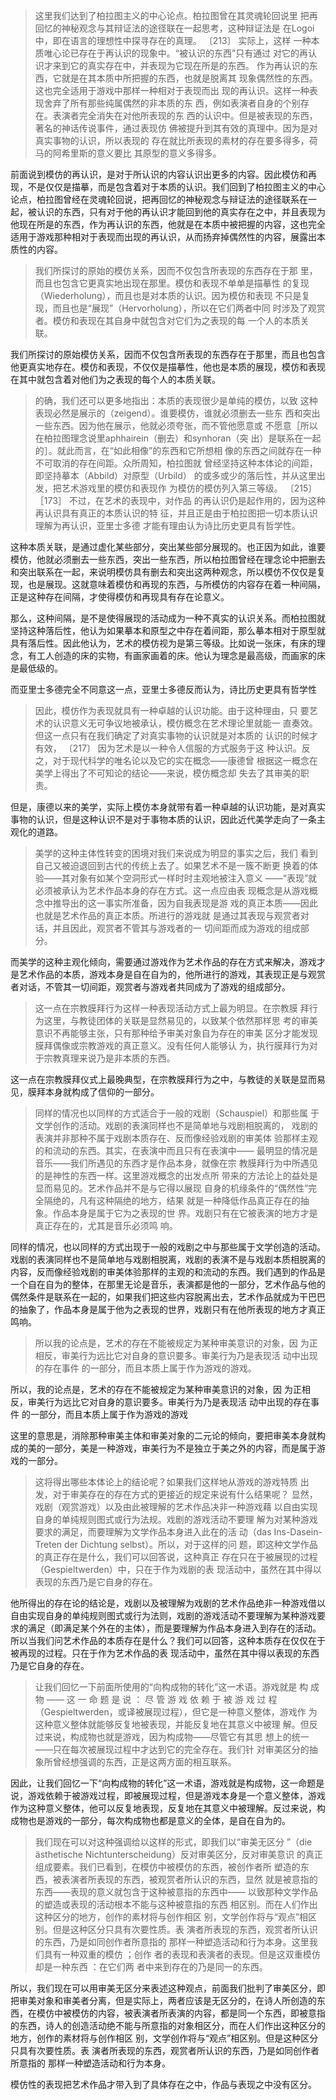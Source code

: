 <blockquote data-pid="2aD1l5t2">这里我们达到了柏拉图主义的中心论点。柏拉图曾在其灵魂轮回说里 把再回忆的神秘观念与其辩证法的途径联在一起思考，这种辩证法是 在Logoi中，即在语言的理想性中探寻存在的真理。 〔213〕 实际上，这样 一种本质唯心论已存在于再认识的现象中。“被认识的东西”只有通过 对它的再认识才来到它的真实存在中，并表现为它现在所是的东西。 作为再认识的东西，它就是在其本质中所把握的东西，也就是脱离其 现象偶然性的东西。这也完全适用于游戏中那样一种相对于表现而出 现的再认识。这样一种表现舍弃了所有那些纯属偶然的非本质的东 西，例如表演者自身的个别存在。表演者完全消失在对他所表现的东 西的认识中。但是被表现的东西，著名的神话传说事件，通过表现仿 佛被提升到其有效的真理中。因为是对真实事物的认识，所以表现的 存在就比所表现的素材的存在要多得多，荷马的阿希里斯的意义要比 其原型的意义多得多。</blockquote><p data-pid="gwXm1cVi">前面说到模仿的再认识，是对于所认识的内容认识出更多的内容。因此模仿和再现，不是仅仅是描摹，而是包含着对于本质的认识。我们回到了柏拉图主义的中心论点，柏拉图曾经在灵魂轮回说，把再回忆的神秘观念与辩证法的途径联系在一起，被认识的东西，只有对于他的再认识才能回到他的真实存在之中，并且表现为他现在所是的东西，作为再认识的东西，他就是在本质中被把握的内容，这也完全适用于游戏那种相对于表现而出现的再认识，从而扬弃掉偶然性的内容，展露出本质性的内容。</p><blockquote data-pid="RWYFhpuX">我们所探讨的原始的模仿关系，因而不仅包含所表现的东西存在于那 里，而且也包含它更真实地出现在那里。模仿和表现不单单是描摹性 的复现（Wiederholung），而且也是对本质的认识。因为模仿和表现 不只是复现，而且也是“展现”（Hervorholung），所以在它们两者中同 时涉及了观赏者。模仿和表现在其自身中就包含对它们为之表现的每 一个人的本质关联。 </blockquote><p data-pid="Iv28UJbL">我们所探讨的原始模仿关系，因而不仅包含所表现的东西存在于那里，而且也包含他更真实地存在。模仿和表现，不仅仅是描摹性，他也是本质的展现，模仿和表现在其中就包含着对他们为之表现的每个人的本质关联。</p><blockquote data-pid="oFCIvF8M">的确，我们还可以更多地指出：本质的表现很少是单纯的模仿，以致 这种表现必然是展示的（zeigend）。谁要模仿，谁就必须删去一些东 西和突出一些东西。因为他在展示，他就必须夸张，而不管他愿意或 不愿意［所以在柏拉图理念说里aphhairein（删去）和synhoran（突 出）是联系在一起的］。就此而言，在“如此相像”的东西和它所想相 像的东西之间就存在一种不可取消的存在间距。众所周知，柏拉图就 曾经坚持这种本体论的间距，即坚持摹本（Abbild）对原型（Urbild） 的或多或少的落后性，并从这里出发，把艺术游戏里的模仿和表现作 为模仿的模仿列入第三等级。 〔215〕 ［173］ 不过，在艺术的表现中，对作品 的再认识仍是起作用的，因为这种再认识具有真正的本质认识的特 征，并且正是由于柏拉图把一切本质认识理解为再认识，亚里士多德 才能有理由认为诗比历史更具有哲学性。</blockquote><p data-pid="Gk_oOj_a">这种本质关联，是通过虚化某些部分，突出某些部分展现的。也正因为如此，谁要模仿，他就必须删去一些东西，突出一些东西，所以柏拉图曾经在理念论中把删去和突出联系在一起，来说明模仿具有删去和突出这两种观念，所以模仿不仅仅是复现，也是展现。这就意味着模仿和再现的东西，与所模仿的内容存在着一种间隔，正是这种存在间隔，才使得模仿和再现具有存在论意义。</p><p data-pid="9c36Lsxg">那么，这种间隔，是不是使得展现的活动成为一种不真实的认识关系。而柏拉图就坚持这种落后性，他认为如果摹本和原型之中存在着间距，那么摹本相对于原型就具有落后性。因此他认为，艺术的模仿视为是第三等级。比如说一张床，有床的理念，有工人创造的床的实物，有画家画着的床。他认为理念是最高级，而画家的床是最低级的。</p><p data-pid="zxCNahz-">而亚里士多德完全不同意这一点，亚里士多德反而认为，诗比历史更具有哲学性</p><blockquote data-pid="cDjZhT2f">因此，模仿作为表现就具有一种卓越的认识功能。由于这种理由，只 要艺术的认识意义无可争议地被承认，模仿概念在艺术理论里就能一 直奏效。但这一点只有在我们确定了对真实事物的认识就是对本质的 认识的时候才有效， 〔217〕 因为艺术是以一种令人信服的方式服务于这 种认识。反之，对于现代科学的唯名论以及它的实在概念——康德曾 根据这一概念在美学上得出了不可知论的结论——来说，模仿概念却 失去了其审美的职责。 </blockquote><p data-pid="tarP5ZXT">但是，康德以来的美学，实际上模仿本身就带有着一种卓越的认识功能，是对真实事物的认识，但是这种认识不是对于事物本质的认识，因此近代美学走向了一条主观化的道路。</p><blockquote data-pid="nlhFaQgz">美学的这种主体性转变的困境对我们来说成为明显的事实之后，我们 看到自己又被迫退回到古代的传统上去了。如果艺术不是一簇不断更 换着的体验——其对象有如某个空洞形式一样时时主观地被注入意义 ——“表现”就必须被承认为艺术作品本身的存在方式。这一点应由表 现概念是从游戏概念中推导出的这一事实所准备，因为自我表现是游 戏的真正本质——因此也就是艺术作品的真正本质。所进行的游戏就 是通过其表现与观赏者对话，并且因此，观赏者不管其与游戏者的一 切间距而成为游戏的组成部分。 </blockquote><p data-pid="1cWKTDTR">而美学的这种主观化倾向，需要通过游戏作为艺术作品的存在方式来解决，游戏才是艺术作品的本质，游戏本身是自在自为的，他所进行的游戏，其表现正是与观赏者对话，不管其一切间距，观赏者与游戏者共同成为了游戏的组成部分。</p><blockquote data-pid="bZ3NEJkC">这一点在宗教膜拜行为这样一种表现活动方式上最为明显。在宗教膜 拜行为这里，与教徒团体的关联是显然易见的，以致某个依然那样思 考的审美意识不再能够主张，只有那种给予审美对象自为存在的审美 区分才能发现膜拜偶像或宗教游戏的真正意义。没有任何人能够认 为，执行膜拜行为对于宗教真理来说乃是非本质的东西。</blockquote><p data-pid="0_K3LPH_">这一点在宗教膜拜仪式上最晚典型，在宗教膜拜行为之中，与教徒的关联是显而易见，膜拜本身就构成了信仰的一部分。</p><blockquote data-pid="9DglmkX3">同样的情况也以同样的方式适合于一般的戏剧（Schauspiel）和那些属 于文学创作的活动。戏剧的表演同样也不是简单地与戏剧相脱离的， 戏剧的表演并非那种不属于戏剧本质存在、反而像经验戏剧的审美体 验那样主观的和流动的东西。其实，在表演中而且只有在表演中—— 最明显的情况是音乐——我们所遇见的东西才是作品本身，就像在宗 教膜拜行为中所遇见的是神性的东西一样。这里游戏概念的出发点所 带来的方法论上的益处是显而易见的。艺术作品并不是与它得以展现 自身的机缘条件的“偶然性”完全隔绝的，凡有这种隔绝的地方，结果 就是一种降低作品真正存在的抽象。作品本身是属于它为之表现的世 界。戏剧只有在它被表演的地方才是真正存在的，尤其是音乐必须鸣 响。 </blockquote><p data-pid="JUoJDd1y">同样的情况，也以同样的方式出现于一般的戏剧之中与那些属于文学创造的活动。戏剧的表演同样也不是简单地与戏剧相脱离，戏剧的表演不是与戏剧本质相脱离的内容，反而像经验戏剧的审美体验那样的主观的和流动的东西。我们遇到的作品是一个自在自为的整体，在那里无论是音乐，表演都是他的一部分，艺术作品与他的偶然条件是联系在一起的，如果我们把这些内容脱离出去，艺术作品就成为干巴巴的抽象了，作品本身是属于他为之表现的世界，戏剧只有在他所表现的地方才真正鸣响。</p><blockquote data-pid="2Rjc2HIc">所以我的论点是，艺术的存在不能被规定为某种审美意识的对象，因 为正相反，审美行为远比它对自身的意识要多。审美行为乃是表现活 动中出现的存在事件 的一部分，而且本质上属于作为游戏的游戏。</blockquote><p data-pid="c64KiDhc">所以，我的论点是，艺术的存在不能被规定为某种审美意识的对象，因 为正相反，审美行为远比它对自身的意识要多。审美行为乃是表现活 动中出现的存在事件 的一部分，而且本质上属于作为游戏的游戏</p><p data-pid="LiqAhTM8">这里的意思是，消除那种审美主体和审美对象的二元论的倾向，要把审美本身就构成的美的一部分，美是一种游戏，审美行为不是独立于美之外的内容，而是属于游戏的一部分。</p><blockquote data-pid="MfrXUMKx">这将得出哪些本体论上的结论呢？如果我们这样地从游戏的游戏特质 出发，对于审美存在的存在方式的更接近的规定来说有什么结果呢？ 显然，戏剧（观赏游戏）以及由此被理解的艺术作品决非一种游戏藉 以自由实现自身的单纯规则图式或行为法规。戏剧的游戏活动不要理 解为对某种游戏要求的满足，而要理解为文学作品本身进入此在的活 动（das Ins-Dasein-Treten der Dichtung selbst）。所以，对于这样的问 题，即这种文学作品的真正存在是什么，我们可以回答说，这种真正 存在只在于被展现的过程（Gespieltwerden）中，只在于作为戏剧的表 现活动中，虽然在其中得以表现的东西乃是它自身的存在。</blockquote><p data-pid="LqetKRhG">他所得出的存在论的结论是，戏剧以及被理解为戏剧的艺术作品绝非一种游戏借以自由实现自身的单纯规则图式或行为法则，戏剧的游戏活动不要理解为某种游戏要求的满足（即满足某个外在的主体），而是要理解为作品本身进入到存在的活动。所以当我们问艺术作品的本质存在是什么？我们可以回答，这种本质存在仅仅在于被再现的过程。只在于作为艺术作品的表 现活动中，虽然在其中得以表现的东西乃是它自身的存在。</p><blockquote data-pid="Db_00s64">让我们回忆一下前面所使用的“向构成物的转化”这一术语。游戏就是 构 成 物 —— 这 一 命 题 是 说 ： 尽 管 游 戏 依 赖 于 被 游 戏 过 程 （Gespieltwerden，或译被展现过程），但它是一种意义整体，游戏作 为这种意义整体就能够反复地被表现，并能反复地在其意义中被理 解。但反过来说，构成物也就是游戏，因为构成物——尽管它有其思 想上的统一——只在每次被展现过程中才达到它的完全存在。我们针 对审美区分的抽象所曾经想强调的东西，正是这两方面的相互联系。</blockquote><p data-pid="uOKtZvdc">因此，让我们回忆一下“向构成物的转化”这一术语，游戏就是构成物，这一命题是说，游戏依赖于被游戏过程，即被展现过程，但是游戏本身是一个意义整体，游戏作为这种意义整体，他可以反复地表现，反复地在其意义中被理解。反过来说，构成物也是游戏的一部分，每次构成物也都是意义的全体，是自在自为的。</p><blockquote data-pid="lWqBKrb4">我们现在可以对这种强调给以这样的形式，即我们以“审美无区分 ”（die ästhetische Nichtunterscheidung）反对审美区分，反对审美意识 的真正组成要素。我们已看到，在模仿中被模仿的东西，被创作者所 塑造的东西，被表演者所表现的东西，被观赏者所认识的东西，显然 就是被意指的东西——表现的意义就包含于这种被意指的东西中—— 以致那种文学作品的塑造或表现的活动根本不能与这种被意指的东西 相区别。而在人们作出这种区分的地方，创作的素材将与创作相区 别，文学创作将与“观点”相区别。但是这种区分只具有次要性质。表 演者所表现的东西，观赏者所认识的东西，乃是如同创作者所意指的 那样一种塑造活动和行为本身。这里我们具有一种双重的模仿 ；创作 者的表现和表演者的表现。但是这双重模仿却是一种东西 ：在它们两 者中来到存在的乃是同一的东西。 </blockquote><p data-pid="JoV_q0U2">所以，我们现在可以用审美无区分来表述这种观点，前面我们批判了审美区分，即把审美对象和审美者分离，但是实际上，两者应该是无区分的，在诗人所创造的东西，在模仿中被模仿的内容，被表演者所表演的内容，都是同一个东西，即被意指的东西，诗人的创造活动绝不能与所意指的对象相区分，而在人们作出这种区分的地方，创作的素材将与创作相区 别，文学创作将与“观点”相区别。但是这种区分只具有次要性质。表 演者所表现的东西，观赏者所认识的东西，乃是如同创作者所意指的 那样一种塑造活动和行为本身。</p><p data-pid="VEw_nIH_">模仿性的表现把艺术作品才带入到了具体存在之中，作品与表现之中没有区分。</p><p></p>